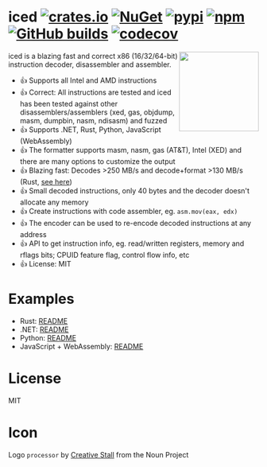 # iced [![crates.io](https://img.shields.io/crates/v/iced-x86.svg)](https://crates.io/crates/iced-x86) [![NuGet](https://img.shields.io/nuget/v/iced.svg)](https://www.nuget.org/packages/iced/) [![pypi](https://img.shields.io/pypi/v/iced-x86.svg)](https://pypi.org/project/iced-x86/) [![npm](https://img.shields.io/npm/v/iced-x86.svg)](https://www.npmjs.com/package/iced-x86) [![GitHub builds](https://github.com/icedland/iced/workflows/GitHub%20CI/badge.svg)](https://github.com/icedland/iced/actions) [![codecov](https://codecov.io/gh/icedland/iced/branch/master/graph/badge.svg)](https://codecov.io/gh/icedland/iced)

<img align="right" width="160px" height="160px" src="logo.png">

iced is a blazing fast and correct x86 (16/32/64-bit) instruction decoder, disassembler and assembler.

- 👍 Supports all Intel and AMD instructions
- 👍 Correct: All instructions are tested and iced has been tested against other disassemblers/assemblers (xed, gas, objdump, masm, dumpbin, nasm, ndisasm) and fuzzed
- 👍 Supports .NET, Rust, Python, JavaScript (WebAssembly)
- 👍 The formatter supports masm, nasm, gas (AT&T), Intel (XED) and there are many options to customize the output
- 👍 Blazing fast: Decodes >250 MB/s and decode+format >130 MB/s (Rust, [see here](https://github.com/icedland/disas-bench/tree/a865849deacfb6c33ee0e78f3a3ad7f4c82099f5#results))
- 👍 Small decoded instructions, only 40 bytes and the decoder doesn't allocate any memory
- 👍 Create instructions with code assembler, eg. `asm.mov(eax, edx)`
- 👍 The encoder can be used to re-encode decoded instructions at any address
- 👍 API to get instruction info, eg. read/written registers, memory and rflags bits; CPUID feature flag, control flow info, etc
- 👍 License: MIT

# Examples

- Rust: [README](https://github.com/icedland/iced/blob/master/src/rust/iced-x86/README.md)
- .NET: [README](https://github.com/icedland/iced/blob/master/src/csharp/Intel/README.md)
- Python: [README](https://github.com/icedland/iced/blob/master/src/rust/iced-x86-py/README.md)
- JavaScript + WebAssembly: [README](https://github.com/icedland/iced/blob/master/src/rust/iced-x86-js/README.md)

# License

MIT

# Icon

Logo `processor` by [Creative Stall](https://thenounproject.com/creativestall/) from the Noun Project
